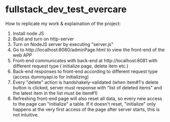 # fullstack_dev_test_evercare

How to replicate my work & explaination of the project:
1. Install node JS
2. Build and turn on http-server
3. Turn on NodeJS server by executing "server.js"
4. Go to http://localhost:8080/adminPage.html to view the front-end of the web APP
5. Front-end communicates with back-end at http://localhost:8081 with different request type ( initialize page, delete item etc.)
6. Back-end responses to front-end according to different request type (access dummyapi.io for initializing)
7. Every "delete" action is handshakely-validated (when item#1's delete button is clicked, server must response with "list of deleted items" and the latest item in the list must be item#1)
8. Refreshing front-end page will also reset all data, so every new access to the page can "initialize" a table. If it doesn't reset, "initialize" only happens at the very first access of the page after server starts, this is not intuitive.
